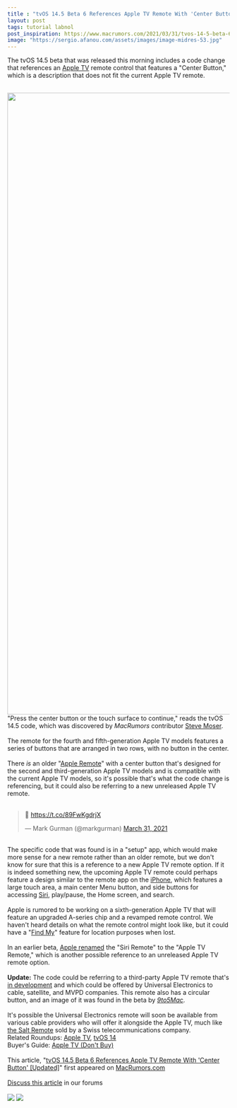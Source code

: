 ```yaml
---
title : "tvOS 14.5 Beta 6 References Apple TV Remote With 'Center Button' [Updated]"
layout: post
tags: tutorial labnol
post_inspiration: https://www.macrumors.com/2021/03/31/tvos-14-5-beta-6-tv-remote-center-button/
image: "https://sergio.afanou.com/assets/images/image-midres-53.jpg"
---
```


The tvOS 14.5 beta that was released this morning includes a code change that references an <a href="https://www.macrumors.com/roundup/apple-tv/">Apple TV</a> remote control that features a "Center Button," which is a description that does not fit the current &zwnj;Apple TV&zwnj; remote.
<br/>

<br/>
<img src="https://images.macrumors.com/article-new/2021/03/mystery-remote-feature-2.jpg" alt="" width="2500" height="1406" class="alignnone size-full wp-image-791942" />
<br/>
"Press the center button or the touch surface to continue," reads the tvOS 14.5 code, which was discovered by <em>MacRumors</em> contributor <a href="https://twitter.com/SteveMoser">Steve Moser</a>.
<br/>

<br/>
The remote for the fourth and fifth-generation &zwnj;Apple TV&zwnj; models features a series of buttons that are arranged in two rows, with no button in the center.
<br/>

<br/>
There <em>is</em> an older "<a href="https://www.apple.com/shop/product/MM4T2AM/A/apple-remote">Apple Remote</a>" with a center button that's designed for the second and third-generation &zwnj;Apple TV&zwnj; models and is compatible with the current &zwnj;Apple TV&zwnj; models, so it's possible that's what the code change is referencing, but it could also be referring to a new unreleased &zwnj;Apple TV&zwnj; remote.
<br/>

<br/>
<div class="center-wrap"><blockquote class="twitter-tweet"><p lang="und" dir="ltr">&#x1f440; <a href="https://t.co/89FwKgdrjX">https://t.co/89FwKgdrjX</a></p>&mdash; Mark Gurman (@markgurman) <a href="https://twitter.com/markgurman/status/1377359498549948416?ref_src=twsrc%5Etfw">March 31, 2021</a></blockquote> <script async src="https://platform.twitter.com/widgets.js" charset="utf-8"></script></div>
<br/>
The specific code that was found is in a "setup" app, which would make more sense for a new remote rather than an older remote, but we don't know for sure that this is a reference to a new &zwnj;Apple TV&zwnj; remote option. If it is indeed something new, the upcoming &zwnj;Apple TV&zwnj; remote could perhaps feature a design similar to the remote app on the <a href="https://www.macrumors.com/guide/iphone/">iPhone</a>, which features a large touch area, a main center Menu button, and side buttons for accessing <a href="https://www.macrumors.com/guide/siri/">Siri</a>, play/pause, the Home screen, and search.
<br/>

<br/>
Apple is rumored to be working on a sixth-generation &zwnj;Apple TV&zwnj; that will feature an upgraded A-series chip and a revamped remote control. We haven't heard details on what the remote control might look like, but it could have a "<a href="https://www.macrumors.com/guide/find-my/">Find My</a>" feature for location purposes when lost.
<br/>

<br/>
In an earlier beta, <a href="https://www.macrumors.com/2021/03/23/apple-siri-remote-tvos-14-5-beta/">Apple renamed</a> the "&zwnj;Siri&zwnj; Remote" to the "&zwnj;Apple TV&zwnj; Remote," which is another possible reference to an unreleased &zwnj;Apple TV&zwnj; remote option.
<br/>

<br/>
<b>Update:</b> The code could be referring to a third-party &zwnj;Apple TV&zwnj; remote that's <a href="https://www.macrumors.com/2020/11/22/uei-alternative-apple-tv-4k-remote/">in development</a> and which could be offered by Universal Electronics to cable, satellite, and MVPD companies. This remote also has a circular button, and an image of it was found in the beta by <em><a href="https://9to5mac.com/2021/03/31/exclusive-heres-our-first-look-at-the-all-new-apple-tv-remote/">9to5Mac</a></em>.
<br/>

<br/>
It's possible the Universal Electronics remote will soon be available from various cable providers who will offer it alongside the &zwnj;Apple TV&zwnj;, much like <a href="https://www.macrumors.com/2019/12/30/salt-remote-apple-tv/">the Salt Remote</a> sold by a Swiss telecommunications company.<div class="linkback">Related Roundups: <a href="https://www.macrumors.com/roundup/apple-tv/">Apple TV</a>, <a href="https://www.macrumors.com/roundup/tvos-14/">tvOS 14</a></div><div class="linkback">Buyer's Guide: <a href="https://buyersguide.macrumors.com/#Apple_TV">Apple TV (Don't Buy)</a></div><br/>This article, &quot;<a href="https://www.macrumors.com/2021/03/31/tvos-14-5-beta-6-tv-remote-center-button/">tvOS 14.5 Beta 6 References Apple TV Remote With &#039;Center Button&#039; [Updated]</a>&quot; first appeared on <a href="https://www.macrumors.com">MacRumors.com</a><br/><br/><a href="https://forums.macrumors.com/threads/tvos-14-5-beta-6-references-apple-tv-remote-with-center-button-updated.2290242/">Discuss this article</a> in our forums<br/><br/><div class="feedflare">
<a href="http://feeds.macrumors.com/~ff/MacRumors-All?a=RznJCWw0hts:tDB0r8SMCT4:6W8y8wAjSf4"><img src="http://feeds.feedburner.com/~ff/MacRumors-All?d=6W8y8wAjSf4" border="0"></img></a> <a href="http://feeds.macrumors.com/~ff/MacRumors-All?a=RznJCWw0hts:tDB0r8SMCT4:qj6IDK7rITs"><img src="http://feeds.feedburner.com/~ff/MacRumors-All?d=qj6IDK7rITs" border="0"></img></a>
</div><img src="http://feeds.feedburner.com/~r/MacRumors-All/~4/RznJCWw0hts" height="1" width="1" alt=""/>